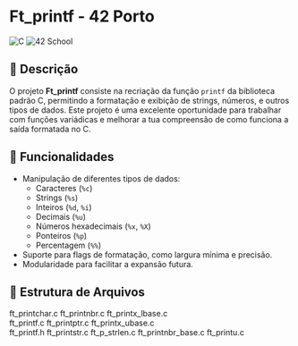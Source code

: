 # Ft_printf - 42 Porto

![C](https://img.shields.io/badge/C-Language-blue?style=for-the-badge)
![42 School](https://img.shields.io/badge/42-Porto-black?style=for-the-badge)

## 📝 Descrição

O projeto **Ft_printf** consiste na recriação da função `printf` da biblioteca padrão C, permitindo a formatação e exibição de strings, números, e outros tipos de dados. 
Este projeto é uma excelente oportunidade para trabalhar com funções variádicas e melhorar a tua compreensão de como funciona a saída formatada no C.

## 🚀 Funcionalidades

- Manipulação de diferentes tipos de dados:
  - Caracteres (`%c`)
  - Strings (`%s`)
  - Inteiros (`%d`, `%i`)
  - Decimais (`%u`)
  - Números hexadecimais (`%x`, `%X`)
  - Ponteiros (`%p`)
  - Percentagem (`%%`)
- Suporte para flags de formatação, como largura mínima e precisão.
- Modularidade para facilitar a expansão futura.

## 📂 Estrutura de Arquivos

ft_printchar.c	    ft_printnbr.c  ft_printx_lbase.c  
ft_printf.c	    ft_printptr.c  ft_printx_ubase.c  
ft_printf.h	    ft_printstr.c  ft_p_strlen.c
ft_printnbr_base.c  ft_printu.c
